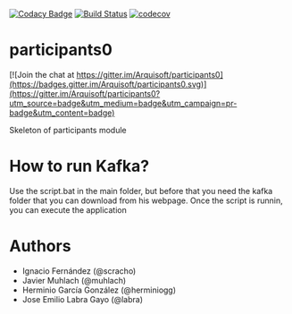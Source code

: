 [![Codacy Badge](https://api.codacy.com/project/badge/Grade/2f5e9b234d9b4cbd8669629c299990ad)](https://www.codacy.com/app/jelabra/participationSystem_i1b?utm_source=github.com&utm_medium=referral&utm_content=Arquisoft/participants0&utm_campaign=badger)
[![Build Status](https://travis-ci.org/Arquisoft/participationSystem_i1b.svg?branch=master)](https://travis-ci.org/Arquisoft/participationSystem_i1b)
[![codecov](https://codecov.io/gh/Arquisoft/participationSystem_i1b/branch/master/graph/badge.svg)](https://codecov.io/gh/Arquisoft/participationSystem_i1b)


# participants0

[![Join the chat at https://gitter.im/Arquisoft/participants0](https://badges.gitter.im/Arquisoft/participants0.svg)](https://gitter.im/Arquisoft/participants0?utm_source=badge&utm_medium=badge&utm_campaign=pr-badge&utm_content=badge)

Skeleton of participants module

# How to run Kafka?
Use the script.bat in the main folder, but before that you need the kafka folder that you can download from his webpage. Once the script is runnin, you can execute the application

# Authors


- Ignacio Fernández (@scracho)
- Javier Muhlach (@muhlach)
- Herminio García González (@herminiogg)
- Jose Emilio Labra Gayo (@labra)

